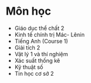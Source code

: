 # Môn học
- Giáo dục thể chất 2
- Kinh tế chính trị Mác- Lênin
- Tiếng Anh (Course 1)
- Giải tích 2
- Vật lý 1 và thí nghiệm
- Xác suất thống kê
- Kỹ thuật số
- Tin học cơ sở 2